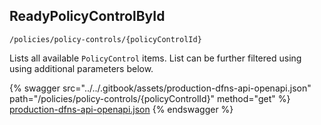 
## ReadyPolicyControlById
`/policies/policy-controls/{policyControlId}`

Lists all available `PolicyControl` items. List can be further filtered using using additional parameters below.

{% swagger src="../../.gitbook/assets/production-dfns-api-openapi.json" path="/policies/policy-controls/{policyControlId}" method="get" %}
[production-dfns-api-openapi.json](../../.gitbook/assets/production-dfns-api-openapi.json)
{% endswagger %}
